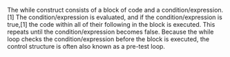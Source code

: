The while construct consists of a block of code and a condition/expression.[1] The condition/expression is evaluated, and if the condition/expression is true,[1] the code within all of their following in the block is executed. This repeats until the condition/expression becomes false. Because the while loop checks the condition/expression before the block is executed, the control structure is often also known as a pre-test loop.
